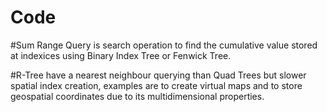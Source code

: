 # Code

#Sum Range Query is search operation to find the cumulative value stored at indexices using Binary Index Tree or Fenwick Tree.

#R-Tree have a nearest neighbour querying than Quad Trees but slower spatial index creation, examples are to create virtual maps and to store geospatial coordinates due to its multidimensional properties. 


